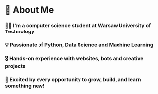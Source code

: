 # 👋 About Me


### 👨‍🦰 I'm a **computer science** student at **Warsaw University of Technology**
### 💡 Passionate of **Python**, **Data Science** and **Machine Learning**
### 🎖️ Hands-on experience with websites, bots and creative projects  
### 🚀 Excited by every opportunity to grow, build, and learn something new!  



